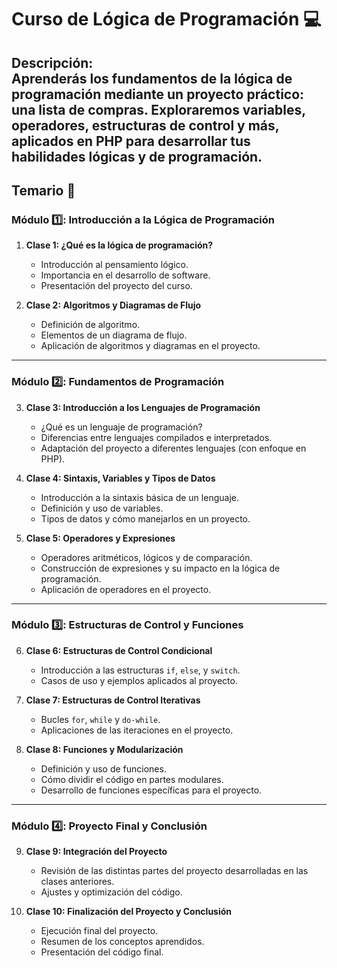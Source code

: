 # Curso de Lógica de Programación 💻

**Descripción:**  
Aprenderás los fundamentos de la lógica de programación mediante un proyecto práctico: **una lista de compras.** Exploraremos variables, operadores, estructuras de control y más, aplicados en PHP para desarrollar tus habilidades lógicas y de programación.
---

## Temario 📃

### Módulo 1️⃣: Introducción a la Lógica de Programación

1. **Clase 1: ¿Qué es la lógica de programación?** 
   - Introducción al pensamiento lógico.
   - Importancia en el desarrollo de software.
   - Presentación del proyecto del curso.

2. **Clase 2: Algoritmos y Diagramas de Flujo**
   - Definición de algoritmo.
   - Elementos de un diagrama de flujo.
   - Aplicación de algoritmos y diagramas en el proyecto.
---

### Módulo 2️⃣: Fundamentos de Programación

3. **Clase 3: Introducción a los Lenguajes de Programación**
   - ¿Qué es un lenguaje de programación?
   - Diferencias entre lenguajes compilados e interpretados.
   - Adaptación del proyecto a diferentes lenguajes (con enfoque en PHP).

4. **Clase 4: Sintaxis, Variables y Tipos de Datos**
   - Introducción a la sintaxis básica de un lenguaje.
   - Definición y uso de variables.
   - Tipos de datos y cómo manejarlos en un proyecto.

5. **Clase 5: Operadores y Expresiones**
   - Operadores aritméticos, lógicos y de comparación.
   - Construcción de expresiones y su impacto en la lógica de programación.
   - Aplicación de operadores en el proyecto.
---

### Módulo 3️⃣: Estructuras de Control y Funciones

6. **Clase 6: Estructuras de Control Condicional**
   - Introducción a las estructuras `if`, `else`, y `switch`.
   - Casos de uso y ejemplos aplicados al proyecto.

7. **Clase 7: Estructuras de Control Iterativas**
   - Bucles `for`, `while` y `do-while`.
   - Aplicaciones de las iteraciones en el proyecto.

8. **Clase 8: Funciones y Modularización**
   - Definición y uso de funciones.
   - Cómo dividir el código en partes modulares.
   - Desarrollo de funciones específicas para el proyecto.
---

### Módulo 4️⃣: Proyecto Final y Conclusión

9. **Clase 9: Integración del Proyecto**
   - Revisión de las distintas partes del proyecto desarrolladas en las clases anteriores.
   - Ajustes y optimización del código.

10. **Clase 10: Finalización del Proyecto y Conclusión**
    - Ejecución final del proyecto.
    - Resumen de los conceptos aprendidos.
    - Presentación del código final.
